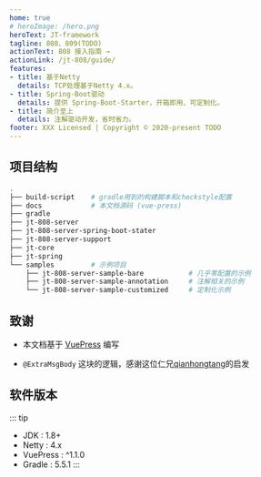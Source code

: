 ```yaml
---
home: true
# heroImage: /hero.png
heroText: JT-framework
tagline: 808、809(TODO)
actionText: 808 接入指南 →
actionLink: /jt-808/guide/
features:
- title: 基于Netty
  details: TCP处理基于Netty 4.x。
- title: Spring-Boot驱动
  details: 提供 Spring-Boot-Starter，开箱即用、可定制化。
- title: 简介至上
  details: 注解驱动开发，省时省力。
footer: XXX Licensed | Copyright © 2020-present TODO
---
```


## 项目结构

```sh
.
├── build-script    # gradle用到的构建脚本和checkstyle配置
├── docs            # 本文档源码 (vue-press)
├── gradle
├── jt-808-server
├── jt-808-server-spring-boot-stater
├── jt-808-server-support
├── jt-core
├── jt-spring
└── samples         # 示例项目
    ├── jt-808-server-sample-bare           # 几乎零配置的示例
    ├── jt-808-server-sample-annotation     # 注解相关的示例
    └── jt-808-server-sample-customized     # 定制化示例
```

## 致谢

- 本文档基于 [VuePress](https://www.vuepress.cn/) 编写

- `@ExtraMsgBody` 这块的逻辑，感谢这位仁兄[qianhongtang](https://github.com/qianhongtang)的启发

## 软件版本

::: tip
- JDK : 1.8+
- Netty : 4.x
- VuePress : ^1.1.0
- Gradle : 5.5.1
:::